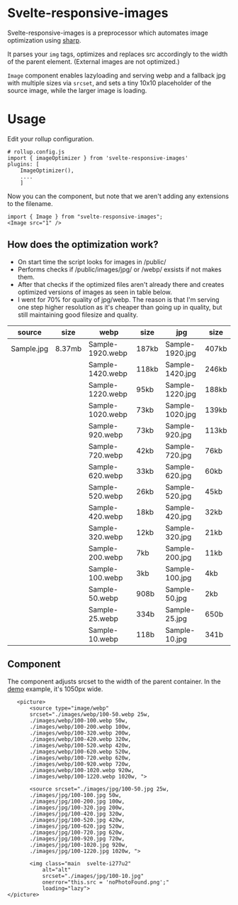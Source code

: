 # Svelte-responsive-images

Svelte-responsive-images is a preprocessor which automates image optimization using [sharp](https://github.com/lovell/sharp).

It parses your `img` tags, optimizes and replaces src accordingly to the width of the parent element. (External images are not optimized.)

`Image` component enables lazyloading and serving webp and a fallback jpg with multiple sizes via `srcset`, and sets a tiny 10x10 placeholder of the source image, while the larger image is loading.

# Usage
Edit your rollup configuration.

    # rollup.config.js
    import { imageOptimizer } from 'svelte-responsive-images'
    plugins: [
	    ImageOptimizer(),
	    ....
	    ]

Now you can the  component, but note that we aren't adding any extensions to the filename.

    import { Image } from "svelte-responsive-images";
    <Image src="1" />

## How does the optimization work?

- On start time the script looks for images in /public/
-  Performs checks if /public/images/jpg/ or /webp/ exsists if not makes them.
- After that checks if the optimized files aren't already there and creates optimized versions of images as seen in table below.
- I went for 70% for quality of jpg/webp.  The reason is that I'm serving one step higher resolution as it's cheaper than going up in quality, but still maintaining good filesize and quality.

|source |size|webp|size|jpg|size|
|--|-----|----|----|---|--|
|Sample.jpg|8.37mb |Sample-1920.webp| 187kb | Sample-1920.jpg|407kb |
|| |Sample-1420.webp| 118kb | Sample-1420.jpg|246kb |
|| |Sample-1220.webp| 95kb | Sample-1220.jpg|188kb |
|| |Sample-1020.webp| 73kb | Sample-1020.jpg|139kb|
|| |Sample-920.webp| 73kb | Sample-920.jpg| 113kb|
|| |Sample-720.webp| 42kb | Sample-720.jpg|76kb |
|| |Sample-620.webp| 33kb | Sample-620.jpg|60kb|
|| |Sample-520.webp| 26kb | Sample-520.jpg|45kb |
|| |Sample-420.webp| 18kb | Sample-420.jpg|32kb |
|| |Sample-320.webp| 12kb | Sample-320.jpg|21kb |
|| |Sample-200.webp| 7kb | Sample-200.jpg|11kb|
|| |Sample-100.webp| 3kb | Sample-100.jpg|4kb|
|| |Sample-50.webp| 908b | Sample-50.jpg|2kb|
|| |Sample-25.webp| 334b | Sample-25.jpg|650b|
|||Sample-10.webp| 118b | Sample-10.jpg|341b|

## Component

The component adjusts srcset to the width of the parent container. In the [demo](https://github.com/robertsozolins/svelte-responsive-images/tree/master/demo_post) example, it's 1050px wide.

       <picture>
	       <source type="image/webp"
	       srcset="./images/webp/100-50.webp 25w,
	       ./images/webp/100-100.webp 50w,
	       ./images/webp/100-200.webp 100w,
	       ./images/webp/100-320.webp 200w,
	       ./images/webp/100-420.webp 320w,
	       ./images/webp/100-520.webp 420w,
	       ./images/webp/100-620.webp 520w,
	       ./images/webp/100-720.webp 620w,
	       ./images/webp/100-920.webp 720w,
	       ./images/webp/100-1020.webp 920w,
	       ./images/webp/100-1220.webp 1020w, ">

	       <source srcset="./images/jpg/100-50.jpg 25w,
	       ./images/jpg/100-100.jpg 50w,
	       ./images/jpg/100-200.jpg 100w,
	       ./images/jpg/100-320.jpg 200w,
	       ./images/jpg/100-420.jpg 320w,
	       ./images/jpg/100-520.jpg 420w,
	       ./images/jpg/100-620.jpg 520w,
	       ./images/jpg/100-720.jpg 620w,
	       ./images/jpg/100-920.jpg 720w,
	       ./images/jpg/100-1020.jpg 920w,
	       ./images/jpg/100-1220.jpg 1020w, ">

	       <img class="main  svelte-i277u2"
		       alt="alt"
		       srcset="./images/jpg/100-10.jpg"
		       onerror="this.src = 'noPhotoFound.png';"
		       loading="lazy">
	</picture>
